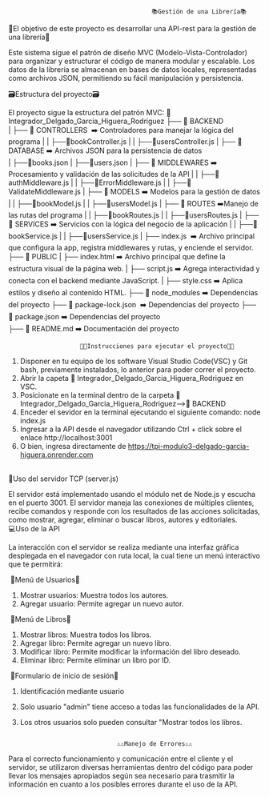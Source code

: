                                             📚​Gestión de una Librería📚​

🎯​El objetivo de este proyecto es desarrollar una API-rest para la gestión de una librería🎯​

Este sistema sigue el patrón de diseño MVC (Modelo-Vista-Controlador) para organizar y estructurar el código de manera modular y escalable. Los datos de la librería se almacenan en bases de datos locales, representadas como archivos JSON, permitiendo su fácil manipulación y persistencia. 


🗃️​Estructura del proyecto🗃️​

El proyecto sigue la estructura del patrón MVC:
📂 Integrador_Delgado_Garcia_Higuera_Rodriguez
 ├── 📂 BACKEND  
 |   ├── 📂 CONTROLLERS      ​    ➡️​ Controladores para manejar la lógica del programa 
 |   |    ├──📃bookController.js
 |   |    ├──📃usersController.js
 |   ├── 📂 DATABASE             ​➡️​ Archivos JSON para la persistencia de datos  
 |        ├──📃​books.json
 |        ├──📃​users.json
 |   ├── 📂 MIDDLEWARES          ➡️​ Procesamiento y validación de las solicitudes de la API
 |   |    ├──📃authMiddleware.js
 |   |    ├──📃ErrorMiddleware.js
 |   |    ├──📃ValidateMiddleware.js
 |   ├── 📂 MODELS               ​➡️​ Modelos para la gestión de datos
 |   |    ├──📃​bookModel.js
 |   |    ├──📃usersModel.js
 |   ├── 📂 ROUTES               ​➡️​ Manejo de las rutas del programa 
 |   |    ├──📃​bookRoutes.js
 |   |    ├──📃usersRoutes.js
 |   ├── 📂 SERVICES             ​➡️​ Servicios con la lógica del negocio de la aplicación
 |   |    ├──📃​bookService.js
 |   |    ├──📃usersService.js
 |   ├── index.js      ​          ➡️​ Archivo principal que configura la app, registra middlewares y rutas, y enciende el servidor.
 ├── 📂 PUBLIC
 |   ├── index.html              ➡️​ Archivo principal que define la estructura visual de la página web.
 |   ├── script.js               ➡️ Agrega interactividad y conecta con el backend mediante JavaScript.
 |   ├── style.css               ➡️ Aplica estilos y diseño al contenido HTML.
 ├── 📂 node_modules             ➡️​ Dependencias del proyecto 
 ├── ​​💼​ package-lock.json    ​    ➡️​ Dependencias del proyecto 
 ├── ​​💼​ package.json             ​➡️​ Dependencias del proyecto  
 ├── ​​🧾​ README.md                ➡️​ Documentación del proyecto



                        ​​​🚨​​​​🚨​Instrucciones para ejecutar el proyecto​​​🚨​​​​🚨​
              
1. Disponer en tu equipo de los software Visual Studio Code(VSC) y Git bash, previamente instalados, lo anterior para poder correr el proyecto.
2. Abrir la capeta 📂 Integrador_Delgado_Garcia_Higuera_Rodriguez en VSC.
3. Posicionate en la terminal dentro de la carpeta 📂 Integrador_Delgado_Garcia_Higuera_Rodriguez-->📂 BACKEND 
4. Enceder el sevidor en la terminal ejecutando el siguiente comando: node index.js
5. Ingresar a la API desde el navegador utilizando Ctrl + click sobre el enlace http://localhost:3001
6. O bien, ingresa directamente de https://tpi-modulo3-delgado-garcia-higuera.onrender.com

​​​                    
                              ​📡​Uso del servidor TCP (server.js)

El servidor está implementado usando el módulo net de Node.js y escucha en el puerto 3001. El servidor maneja las conexiones de múltiples clientes, recibe comandos y responde con los resultados de las acciones solicitadas, como mostrar, agregar, eliminar o buscar libros, autores y editoriales.
​​​​​​​​​                                  
                                    💻​​Uso de la API

La interacción con el servidor se realiza mediante una interfaz gráfica desplegada en el navegador con ruta local, la cual tiene un menú interactivo que te permitirá:

​​​​​         🚀​Menú de Usuarios​​​​​🚀​

1. Mostrar usuarios: Muestra todos los autores.
2. Agregar usuario: Permite agregar un nuevo autor.

​​​​​         🚀​Menú de Libros​​​​​🚀​

1. Mostrar libros: Muestra todos los libros.
2. Agregar libro: Permite agregar un nuevo libro.
3. Modificar libro: Permite modificar la información del libro deseado.
4. Eliminar libro: Permite eliminar un libro por ID.

​​​​​        🚀Formulario de inicio de sesión​​​​​🚀​

1. Identificación mediante usuario
2. Solo usuario "admin" tiene acceso a todas las funcionalidades de la API.
3. Los otros usuarios solo pueden consultar "Mostrar todos los libros.

       ​​​​​​
                                  ⚠️​​​​​​​⚠️​Manejo de Errores​​​​​​⚠️​​​​​​​⚠️​
          
Para el correcto funcionamiento y comunicación entre el cliente y el servidor, se utilizaron diversas herramientas dentro del código para poder llevar los mensajes apropiados según sea necesario para trasmitir la información en cuanto a los posibles errores durante el uso de la API.
